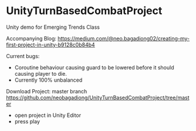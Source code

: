 # UnityTurnBasedCombatProject
Unity demo for Emerging Trends Class 

Accompanying Blog: 
https://medium.com/@neo.bagadiong02/creating-my-first-project-in-unity-b9128c0b84b4

Current bugs:
  - Coroutine behaviour causing guard to be lowered before it should causing player to die.
  - Currently 100% unbalanced

Download Project:
master branch
https://github.com/neobagadiong/UnityTurnBasedCombatProject/tree/master

- open project in Unity Editor
- press play 

